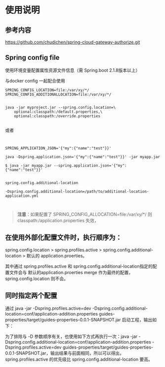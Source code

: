 # 使用说明


## 参考内容

https://github.com/chudichen/spring-cloud-gateway-authorize.git

## Spring config file

使用环境变量配置属性资源文件信息（需 Spring.boot 2.1.8版本以上）

与docker config 一起配合使用


```
SPRING_CONFIG_LOCATION=file:/var/xy/*/
SPRING_CONFIG_ADDITIONALLOCATION=file:/var/xy/*/


java -jar myproject.jar --spring.config.location=\
    optional:classpath:/default.properties,\
    optional:classpath:/override.properties
    
```
或者
```shell


SPRING_APPLICATION_JSON='{"my":{"name":"test"}}'

java -Dspring.application.json='{"my":{"name":"test"}}' -jar myapp.jar

$ java -jar myapp.jar --spring.application.json='{"my":{"name":"test"}}'


spring.config.additional-location 

-Dspring.config.additional-location=/path/to/additional-location-application.yml



```

 
>**注意**：如果配置了 SPRING_CONFIG_ALLOCATION=file:/var/xy/*/ 则classpath:/application.properties 失效，


## 在使用外部化配置文件时，执行顺序为：

spring.config.location > spring.profiles.active > spring.config.additional-location > 默认的 application.proerties。

其中通过 spring.profiles.active 和 spring.config.additional-location指定的配置文件会与 默认的application.proerties merge 作为最终的配置，spring.config.location 则不会。

## 同时指定两个配置

通过 java -jar -Dspring.profiles.active=dev -Dspring.config.additional-location=conf/application-addition.properties guides-properties/target/guides-properties-0.0.1-SNAPSHOT.jar 启动工程，输出如下：

为了排除与 -D 参数顺序有关，也使用如下方式再执行一次：java -jar -Dspring.config.additional-location=conf/application-addition.properties -Dspring.profiles.active=dev  guides-properties/target/guides-properties-0.0.1-SNAPSHOT.jar，输出结果与前面相同，所以可以得出，spring.profiles.active 的优先级比 spring.config.additional-location 要高。
   

